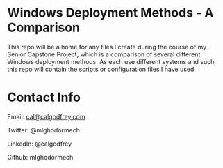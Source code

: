 # Windows Deployment Methods - A Comparison 
This repo will be a home for any files I create during the course of my Senior Capstone Project, which is a comparison of several different Windows deployment methods. As each use different systems and such, this repo will contain the scripts or configuration files I have used. 

# Contact Info
Email: cal@calgodfrey.com

Twitter: @mlghodormech

LinkedIn: @calgodfrey

Github: mlghodormech
